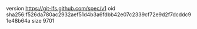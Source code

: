 version https://git-lfs.github.com/spec/v1
oid sha256:f526da780ac2932aef51d4b3a6fdbb42e07c2339cf72e9d2f7dcddc91e48b64a
size 9701
